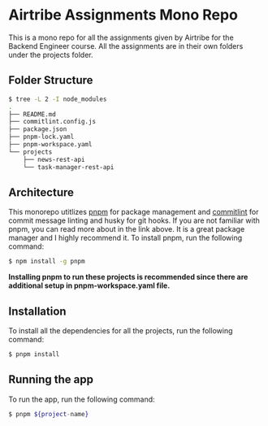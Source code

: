 # Airtribe Assignments Mono Repo

This is a mono repo for all the assignments given by Airtribe for the Backend Engineer course. All the assignments are in their own folders under the projects folder.

## Folder Structure

```bash
$ tree -L 2 -I node_modules
.
├── README.md
├── commitlint.config.js
├── package.json
├── pnpm-lock.yaml
├── pnpm-workspace.yaml
└── projects
    ├── news-rest-api
    └── task-manager-rest-api
```

## Architecture

This monorepo utitlizes [pnpm](https://pnpm.io/motivation) for package management and [commitlint](https://commitlint.js.org/#/) for commit message linting and husky for git hooks.
If you are not familiar with pnpm, you can read more about in the link above. It is a great package manager and I highly recommend it.
To install pnpm, run the following command:

```bash
$ npm install -g pnpm
```

**Installing pnpm to run these projects is recommended since there are additional setup in pnpm-workspace.yaml file.**

## Installation

To install all the dependencies for all the projects, run the following command:

```bash
$ pnpm install
```

## Running the app

To run the app, run the following command:

```bash
$ pnpm ${project-name}
```
